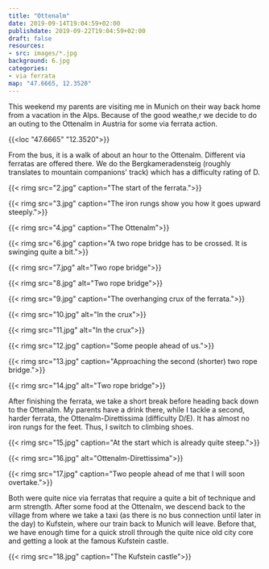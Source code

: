 ```yaml
---
title: "Ottenalm"
date: 2019-09-14T19:04:59+02:00
publishdate: 2019-09-22T19:04:59+02:00
draft: false
resources:
- src: images/*.jpg
background: 6.jpg
categories:
- via ferrata
map: "47.6665, 12.3520"
---
```


This weekend my parents are visiting me in Munich on their way back home from
a vacation in the Alps. Because of the good weathe,r we decide to do an outing
to the Ottenalm in Austria for some via ferrata action.

{{<loc "47.6665" "12.3520">}}

From the bus, it is a walk of about an hour to the Ottenalm. Different via
ferratas are offered there. We do the Bergkameradensteig (roughly translates to
mountain companions' track) which has a difficulty rating of D.

{{< rimg src="2.jpg" caption="The start of the ferrata.">}}

{{< rimg src="3.jpg" caption="The iron rungs show you how it goes upward steeply.">}}

{{< rimg src="4.jpg" caption="The Ottenalm">}}

{{< rimg src="6.jpg" caption="A two rope bridge has to be crossed. It is swinging quite a bit.">}}

{{< rimg src="7.jpg" alt="Two rope bridge">}}

{{< rimg src="8.jpg" alt="Two rope bridge">}}

{{< rimg src="9.jpg" caption="The overhanging crux of the ferrata.">}}

{{< rimg src="10.jpg" alt="In the crux">}}

{{< rimg src="11.jpg" alt="In the crux">}}

{{< rimg src="12.jpg" caption="Some people ahead of us.">}}

{{< rimg src="13.jpg" caption="Approaching the second (shorter) two rope bridge.">}}

{{< rimg src="14.jpg" alt="Two rope bridge">}}

After finishing the ferrata, we take a short break before heading back down to
the Ottenalm. My parents have a drink there, while I tackle a second, harder
ferrata, the Ottenalm-Direttissima (difficulty D/E). It has almost no iron rungs
for the feet. Thus, I switch to climbing shoes.

{{< rimg src="15.jpg" caption="At the start which is already quite steep.">}}

{{< rimg src="16.jpg" alt="Ottenalm-Direttissima">}}

{{< rimg src="17.jpg" caption="Two people ahead of me that I will soon overtake.">}}

Both were quite nice via ferratas that require a quite a bit of technique and
arm strength. After some food at the Ottenalm, we descend back to the village
from where we take a taxi (as there is no bus connection until later in the day)
to Kufstein, where our train back to Munich will leave. Before that, we have
enough time for a quick stroll through the quite nice old city core and getting
a look at the famous Kufstein castle.

{{< rimg src="18.jpg" caption="The Kufstein castle">}}
